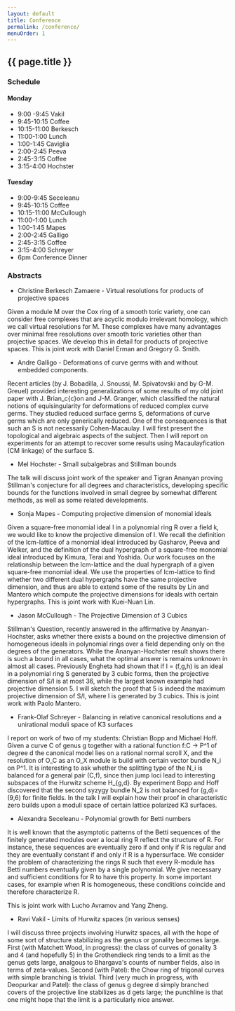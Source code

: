 ```yaml
---
layout: default
title: Conference
permalink: /conference/
menuOrder: 1
---
```


## {{ page.title }}

### Schedule

#### Monday

* 9:00 -9:45 Vakil
* 9:45-10:15 Coffee
* 10:15-11:00 Berkesch
* 11:00-1:00 Lunch
* 1:00-1:45 Caviglia
* 2:00-2:45 Peeva
* 2:45-3:15 Coffee
* 3:15-4:00 Hochster

#### Tuesday

* 9:00-9:45 Seceleanu
* 9:45-10:15 Coffee
* 10:15-11:00 McCullough
* 11:00-1:00 Lunch
* 1:00-1:45 Mapes
* 2:00-2:45 Galligo
* 2:45-3:15 Coffee
* 3:15-4:00 Schreyer
* 6pm Conference Dinner

### Abstracts


* Christine Berkesch Zamaere - Virtual resolutions for products of projective spaces

Given a module M over the Cox ring of a smooth toric variety, one can consider free complexes that are acyclic modulo irrelevant homology, which we call virtual resolutions for M. These complexes have many advantages over minimal free resolutions over smooth toric varieties other than projective spaces. We develop this in detail for products of projective spaces. This is joint work with Daniel Erman and Gregory G. Smith.

* Andre Galligo - Deformations of curve germs with and without embedded components.

Recent articles (by J. Bobadilla, J. Snoussi, M. Spivatovski  and by G-M. Greuel) provided interesting generalizations of some results of my old joint paper with J. Brian_c{c}on and J-M. Granger, which classified the natural notions of equisingularity for deformations of reduced complex curve germs.
They studied reduced surface germs S, deformations of curve germs which are only generically reduced.
One of the consequences is that such an S is not necessarily Cohen-Macaulay.
I will first present the topological and algebraic aspects of the subject. Then I will report on experiments for an attempt to recover some results using Macaulayfication (CM linkage) of the surface S.

* Mel Hochster - Small subalgebras and Stillman bounds

The talk will discuss joint work of the speaker and Tigran Ananyan
proving Stillman's conjecture for all degrees and characteristics,
developing specific bounds for the functions involved in
small degree by somewhat different methods, as well as some
related developments.

* Sonja Mapes - Computing projective dimension of monomial ideals 

Given a square-free monomial ideal I in a polynomial ring R over a field k, we would like to know the projective dimension of I. We recall the definition of the lcm-lattice of a monomial ideal introduced by Gasharov, Peeva and Welker, and the definition of the dual hypergraph of a square-free monomial ideal introduced by Kimura, Terai and Yoshida. Our work focuses on the relationship between the lcm-lattice and the dual hypergraph of a given square-free monomial ideal. We use the properties of lcm-lattice to find whether two different dual hypergraphs have the same projective dimension, and thus are able to extend some of the results by Lin and Mantero which compute the projective dimensions for ideals with certain hypergraphs. This is joint work with Kuei-Nuan Lin.


* Jason McCullough - The Projective Dimension of 3 Cubics

Stillman's Question, recently answered in the affirmative by Ananyan-Hochster, asks whether there exists a bound on the projective dimension of homogeneous ideals in polynomial rings over a field depending only on the degrees of the generators.  While the Ananyan-Hochster result shows there is such a bound in all cases, what the optimal answer is remains unknown in almost all cases.  Previously Engheta had shown that if I = (f,g,h) is an ideal in a polynomial ring S generated by 3 cubic forms, then the projective dimension of S/I is at most 36, while the largest known example had projective dimension 5.  I will sketch the proof that 5 is indeed the maximum projective dimension of S/I, where I is generated by 3 cubics.  This is joint work with Paolo Mantero.


* Frank-Olaf Schreyer - Balancing in relative canonical resolutions and a unirational moduli space of  K3 surfaces

I report on work of two of my students: Christian Bopp and Michael Hoff. Given a curve C of genus g together with a rational function f:C -> P^1 of degree d the canonical model lies on a rational normal scroll X, and the resolution of O_C as an O_X module is build with certain vector bundle N_i on P^1. It is interesting to ask whether the splitting type of the N_i is balanced for a general pair (C,f), since then jump loci lead to interesting subspaces of the Hurwitz scheme H_{g,d}. By experiment Bopp and Hoff discovered that the second syzygy bundle N_2
is not balanced for (g,d)=(9,6) for finite fields. In the talk I will explain how their proof in characteristic zero builds upon a moduli space of certain lattice polarized K3 surfaces.
 
* Alexandra Seceleanu - Polynomial growth for Betti numbers

It is well known that the asymptotic patterns of the Betti
sequences of the finitely generated modules over a local ring R reflect the
structure of R. For instance, these sequences are eventually zero if and
only if R is regular  and they are eventually constant if and only if R is a
hypersurface. We consider the problem of characterizing the rings R such
that every R-module has Betti numbers eventually given by a single
polynomial. We give necessary and sufficient conditions for R to have this
property. In some important cases, for example when R is homogeneous, these
conditions coincide and therefore characterize R. 

This is joint work with Lucho Avramov and Yang Zheng.

* Ravi Vakil - Limits of Hurwitz spaces (in various senses)

I will discuss three projects involving Hurwitz spaces, all with the hope of some sort of structure stabilizing as the genus or gonality becomes large. First (with Matchett Wood, in progress): the class of curves of gonality 3 and 4 (and hopefully 5) in the Grothendieck ring tends to a limit as the genus gets large, analgous to Bhargava's counts of number fields, also in terms of zeta-values. Second (with Patel): the Chow ring of trigonal curves with simple branching is trivial. Third (very much in progress, with Deopurkar and Patel): the class of genus g degree d simply branched covers of the projective line stabilizes as d gets large; the punchline is that one might hope that the limit is a particularly nice answer.

